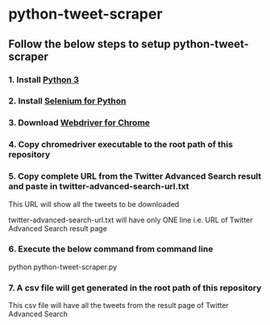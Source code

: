 # python-tweet-scraper


## Follow the below steps to setup python-tweet-scraper


### 1. Install [Python 3](https://www.python.org/downloads)

### 2. Install [Selenium for Python](https://pypi.python.org/pypi/selenium)


### 3. Download [Webdriver for Chrome](https://sites.google.com/a/chromium.org/chromedriver/)

### 4. Copy chromedriver executable to the root path of this repository


### 5. Copy complete URL from the Twitter Advanced Search result and paste in twitter-advanced-search-url.txt

This URL will show all the tweets to be downloaded

twitter-advanced-search-url.txt will have only ONE line i.e. URL of Twitter Advanced Search result page


### 6. Execute the below command from command line
 
python python-tweet-scraper.py


### 7. A csv file will get generated in the root path of this repository

This csv file will have all the tweets from the result page of Twitter Advanced Search